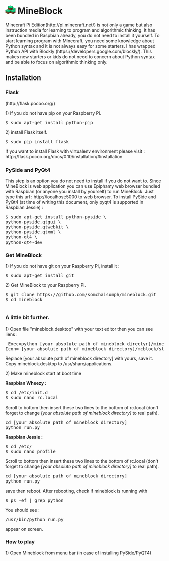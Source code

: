 <h1><img src="https://github.com/somchaisomph/mineblock/blob/master/mcblock/static/images/icons/mineblock.png" align="top"> MineBlock</h1>
<p>
Minecraft Pi Edition(http://pi.minecraft.net/) is not only a game but also instruction media for learning to program and algorithmic thinking. It has been bundled in Raspbian already, you do not need to install it yourself. To start learning program with Minecraft, you need some knowledge about Python syntax and it is not always easy for some starters. I has wrapped Python API with Blockly (https://developers.google.com/blockly/). This makes new starters or kids do not need to concern about Python syntax and be able to focus on algorithmic thinking only.
</p>
<h2>Installation</h2>
<h3>Flask</h3>(http://flask.pocoo.org/)
<p>1) If you do not have  pip on your Raspberry Pi.</p>
<pre>$ sudo apt-get install python-pip</pre>
<p>2) install Flask itself.</p>
<pre>$ sudo pip install flask</pre>
<p>If you want to install Flask with virtualenv environment please visit : http://flask.pocoo.org/docs/0.10/installation/#installation
</p>
<h3>PySide and PyQt4</h3>
<p>
This step is an option you do not need to install if you do not want to. Since MineBlock is web application you can use Epiphamy web browser bundled with Raspbian (or anyone you install by yourself) to run MineBlock. Just type this url : http://localhost:5000 to web browser. To install PySide and PyQt4 (at time of writing this document, only pyqt4 is supported in Raspbian Jessie)  :
</p>
<pre>
$ sudo apt-get install python-pyside \
python-pyside.qtgui \
python-pyside.qtwebkit \
python-pyside.qtxml \
python-qt4 \
python-qt4-dev
</pre>

<h3>Get MineBlock</h3>
<p>1) If you do not have git on your Raspberry Pi, install it :</p>
<pre>
$ sudo apt-get install git
</pre>
<p>2) Get MineBlock to your Raspberry Pi.</p>
<pre>
$ git clone https://github.com/somchaisomph/mineblock.git
$ cd mineblock

</pre>
<h3>A little bit further. </h3>
<p>1) Open file "mineblock.desktop"  with your text editor then you can see liens :</p>
<pre>
 Exec=python [your absolute path of mineblock directyr]/mineblock.py
Icon= [your absolute path of mineblock directory]/mcblock/static/images/icons/mineblock.png
</pre>
<p>
Replace [your absolute path of mineblock directory] with yours, save it. Copy mineblock.desktop to /usr/share/applications.

<p>2) Make mineblock start at boot time </p>
<p><b>Raspbian Wheezy :</b></p>
<pre>
$ cd /etc/init.d
$ sudo nano rc.local
</pre>
<p>
Scroll to bottom then insert these two lines to the bottom of rc.local (don't forget to change <i>[your absolute path of mineblock directory]</i> to real path).
</p>
<pre>
cd [your absolute path of mineblock directory]
python run.py
</pre>
<p><b>Raspbian Jessie :</b></p>
<pre>
$ cd /etc/
$ sudo nano profile
</pre>
<p>
Scroll to bottom then insert these two lines to the bottom of rc.local (don't forget to change <i>[your absolute path of mineblock directory]</i> to real path).
</p>
<pre>
cd [your absolute path of mineblock directory]
python run.py
</pre>

<p>
save then reboot. After rebooting, check if mineblock is running with 
</p>
<pre>
$ ps -ef | grep python
</pre>
<p>
You should see :
<pre>
/usr/bin/python run.py
</pre>
appear on screen. 
</p>
<h3>How to play</h3>
<p>
1) Open Mineblock from menu bar (in case of installing PySide/PyQT4)

</p>
